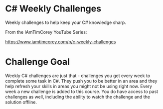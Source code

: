 # C# Weekly Challenges
Weekly challenges to help keep your C# knowledge sharp.

From the IAmTimCorey YouTube Series: 

https://www.iamtimcorey.com/p/c-weekly-challenges

# Challenge Goal

Weekly C# challenges are just that - challenges you get every week to complete some task in C#. 
They push you to be better in an area and they help refresh your skills in areas you might not be using right now. 
Every week a new challenge is added to this course. You do have access to past challenges as well, 
including the ability to watch the challenge and the solution offline. 
